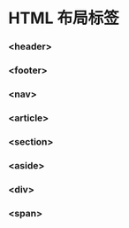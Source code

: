 # HTML 布局标签

### \<header>

### \<footer>

### \<nav>

### \<article>

### \<section>

### \<aside>

### \<div>

### \<span>
